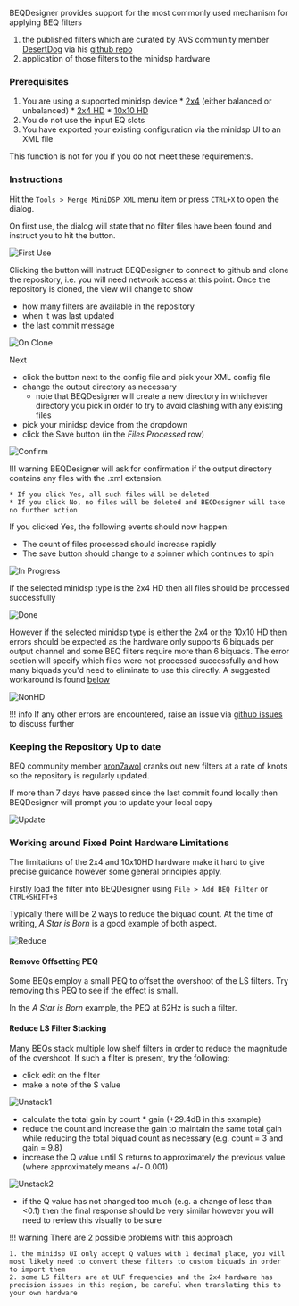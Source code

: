 BEQDesigner provides support for the most commonly used mechanism for applying BEQ filters

  1. the published filters which are curated by AVS community member [DesertDog](https://www.avsforum.com/forum/members/7429388-desertdog.html) via his [github repo](https://github.com/bmiller/miniDSPBEQ)
  2. application of those filters to the minidsp hardware 

### Prerequisites

  1. You are using a supported minidsp device
    * [2x4](https://www.minidsp.com/products/minidsp-in-a-box/minidsp-2x4) (either balanced or unbalanced)
    * [2x4 HD](https://www.minidsp.com/products/minidsp-in-a-box/minidsp-2x4-hd)
    * [10x10 HD](https://www.minidsp.com/products/minidsp-in-a-box/minidsp-10x10-hd)
  2. You do not use the input EQ slots
  3. You have exported your existing configuration via the minidsp UI to an XML file

This function is not for you if you do not meet these requirements.

### Instructions

Hit the `Tools > Merge MiniDSP XML` menu item or press `CTRL+X` to open the dialog.

On first use, the dialog will state that no filter files have been found and instruct you to hit the button.

![First Use](../img/merge_1.png)

Clicking the button will instruct BEQDesigner to connect to github and clone the repository, i.e. you will need network access at this point. Once the repository is cloned, the view will change to show 

* how many filters are available in the repository
* when it was last updated
* the last commit message

![On Clone](../img/merge_2.png)

Next

* click the button next to the config file and pick your XML config file
* change the output directory as necessary
    * note that BEQDesigner will create a new directory in whichever directory you pick in order to try to avoid clashing with any existing files
* pick your minidsp device from the dropdown
* click the Save button (in the *Files Processed* row)

![Confirm](../img/merge_3.png)

!!! warning
    BEQDesigner will ask for confirmation if the output directory contains any files with the .xml extension. 

    * If you click Yes, all such files will be deleted
    * If you click No, no files will be deleted and BEQDesigner will take no further action 
 
If you clicked Yes, the following events should now happen:

* The count of files processed should increase rapidly
* The save button should change to a spinner which continues to spin

![In Progress](../img/merge_4.png)

If the selected minidsp type is the 2x4 HD then all files should be processed successfully

![Done](../img/merge_5.png)

However if the selected minidsp type is either the 2x4 or the 10x10 HD then errors should be expected as the hardware only supports 6 biquads per output channel and some BEQ filters require more than 6  biquads. The error section will specify which files were not processed successfully and how many biquads you'd need to eliminate to use this directly. A suggested workaround is found [below](#working-around-fixed-point-hardware-limitations)

![NonHD](../img/merge_error.png)

!!! info
    If any other errors are encountered, raise an issue via [github issues](https://github.com/3ll3d00d/beqdesigner/issues) to discuss further

### Keeping the Repository Up to date

BEQ community member [aron7awol](https://www.avsforum.com/forum/members/8588090-aron7awol.html) cranks out new filters at a rate of knots so the repository is regularly updated. 

If more than 7 days have passed since the last commit found locally then BEQDesigner will prompt you to update your local copy

![Update](../img/merge_6.png)

### Working around Fixed Point Hardware Limitations

The limitations of the 2x4 and 10x10HD hardware make it hard to give precise guidance however some general principles apply.

Firstly load the filter into BEQDesigner using `File > Add BEQ Filter` or `CTRL+SHIFT+B`

Typically there will be 2 ways to reduce the biquad count. At the time of writing, *A Star is Born* is a good example of both aspect.

![Reduce](../img/reduce_filter_count.png)

#### Remove Offsetting PEQ

Some BEQs employ a small PEQ to offset the overshoot of the LS filters. Try removing this PEQ to see if the effect is small.

In the *A Star is Born* example, the PEQ at 62Hz is such a filter.

#### Reduce LS Filter Stacking

Many BEQs stack multiple low shelf filters in order to reduce the magnitude of the overshoot. If such a filter is present, try the following:

* click edit on the filter
* make a note of the S value

![Unstack1](../img/unstack_ls_1.png)

* calculate the total gain by count * gain (+29.4dB in this example)
* reduce the count and increase the gain to maintain the same total gain while reducing the total biquad count as necessary (e.g. count = 3 and gain = 9.8)
* increase the Q value until S returns to approximately the previous value (where approximately means +/- 0.001)

![Unstack2](../img/unstack_ls_2.png)

* if the Q value has not changed too much (e.g. a change of less than <0.1) then the final response should be very similar however you will need to review this visually to be sure

!!! warning
    There are 2 possible problems with this approach
    
    1. the minidsp UI only accept Q values with 1 decimal place, you will most likely need to convert these filters to custom biquads in order to import them
    2. some LS filters are at ULF frequencies and the 2x4 hardware has precision issues in this region, be careful when translating this to your own hardware
